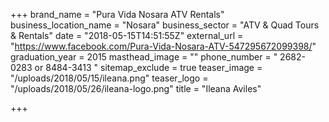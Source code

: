 +++
brand_name = "Pura Vida Nosara ATV Rentals"
business_location_name = "Nosara"
business_sector = "ATV & Quad Tours & Rentals"
date = "2018-05-15T14:51:55Z"
external_url = "https://www.facebook.com/Pura-Vida-Nosara-ATV-547295672099398/"
graduation_year = 2015
masthead_image = ""
phone_number = " 2682-0283 or 8484-3413 "
sitemap_exclude = true
teaser_image = "/uploads/2018/05/15/ileana.png"
teaser_logo = "/uploads/2018/05/26/ileana-logo.png"
title = "Ileana Aviles"

+++
